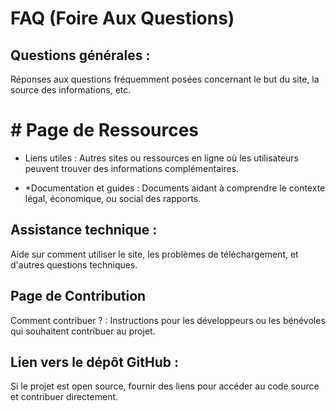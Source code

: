 # FAQ (Foire Aux Questions)

## Questions générales : 
Réponses aux questions fréquemment posées concernant le but du site, la source des informations, etc.

# # Page de Ressources

* Liens utiles : 
Autres sites ou ressources en ligne où les utilisateurs peuvent trouver des informations complémentaires.

* *Documentation et guides : 
Documents aidant à comprendre le contexte légal, économique, ou social des rapports.

## Assistance technique : 
Aide sur comment utiliser le site, les problèmes de téléchargement, et d'autres questions techniques.

## Page de Contribution
Comment contribuer ? : Instructions pour les développeurs ou les bénévoles qui souhaitent contribuer au projet.

## Lien vers le dépôt GitHub : 
Si le projet est open source, fournir des liens pour accéder au code source et contribuer directement.
